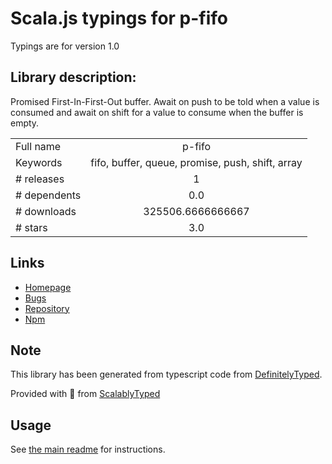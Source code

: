 
# Scala.js typings for p-fifo

Typings are for version 1.0

## Library description:
Promised First-In-First-Out buffer. Await on push to be told when a value is consumed and await on shift for a value to consume when the buffer is empty.

|                    |                 |
| ------------------ | :-------------: |
| Full name          | p-fifo |
| Keywords           | fifo, buffer, queue, promise, push, shift, array |
| # releases         | 1 |
| # dependents       | 0.0 |
| # downloads        | 325506.6666666667 |
| # stars            | 3.0 |

## Links
- [Homepage](https://github.com/alanshaw/p-fifo#readme)
- [Bugs](https://github.com/alanshaw/p-fifo/issues)
- [Repository](https://github.com/alanshaw/p-fifo)
- [Npm](https://www.npmjs.com/package/p-fifo)
    


## Note
This library has been generated from typescript code from [DefinitelyTyped](https://definitelytyped.org).

Provided with :purple_heart: from [ScalablyTyped](https://github.com/oyvindberg/ScalablyTyped)

## Usage
See [the main readme](../../readme.md) for instructions.


